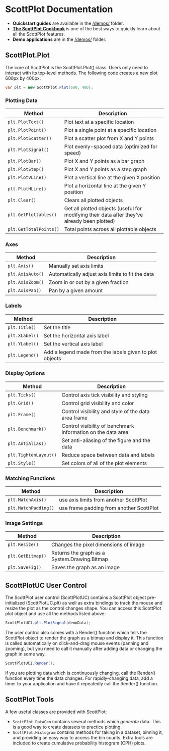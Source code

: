 # ScottPlot Documentation

* **Quickstart guides** are available in the [/demos/](/demos/) folder.
* **[The ScottPlot Cookbook](/cookbook)** is one of the best ways to quickly learn about all the ScottPlot features.
* **Demo applications** are in the [/demos/](/demos/) folder.

## ScottPlot.Plot
The core of ScottPlot is the ScottPlot.Plot() class. Users only need to interact with its top-level methods. The following code creates a new plot 600px by 400px:

```cs
var plt = new ScottPlot.Plot(600, 400);
```

### Plotting Data

Method | Description
---|---
`plt.PlotText()` | Plot text at a specific location
`plt.PlotPoint()` | Plot a single point at a specific location
`plt.PlotScatter()` | Plot a scatter plot from X and Y points
`plt.PlotSignal()` | Plot evenly-spaced data (optimized for speed)
`plt.PlotBar()` | Plot X and Y points as a bar graph
`plt.PlotStep()` | Plot X and Y points as a step graph
`plt.PlotVLine()` | Plot a vertical line at the given X position
`plt.PlotHLine()` | Plot a horizontal line at the given Y position
`plt.Clear()` | Clears all plotted objects
`plt.GetPlottables()` | Get all plotted objects (useful for modifying their data after they've already been plotted)
`plt.GetTotalPoints()` | Total points across all plottable objects

### Axes

Method | Description
---|---
`plt.Axis()` | Manually set axis limits
`plt.AxisAuto()` | Automatically adjust axis limits to fit the data
`plt.AxisZoom()` | Zoom in or out by a given fraction
`plt.AxisPan()` | Pan by a given amount

### Labels

Method | Description
---|---
`plt.Title()` | Set the title
`plt.XLabel()` | Set the horizontal axis label
`plt.YLabel()` | Set the vertical axis label
`plt.Legend()` | Add a legend made from the labels given to plot objects

### Display Options

Method | Description
---|---
`plt.Ticks()` | Control axis tick visibility and styling
`plt.Grid()` | Control grid visibility and color
`plt.Frame()` | Control visibility and style of the data area frame
`plt.Benchmark()` | Control visibility of benchmark information on the data area
`plt.AntiAlias()` | Set anti-aliasing of the figure and the data
`plt.TightenLayout()` | Reduce space between data and labels
`plt.Style()` | Set colors of all of the plot elements

### Matching Functions

Method | Description
---|---
`plt.MatchAxis()` | use axis limits from another ScottPlot
`plt.MatchPadding()` | use frame padding from another ScottPlot

### Image Settings

Method | Description
---|---
`plt.Resize()` | Changes the pixel dimensions of image
`plt.GetBitmap()` | Returns the graph as a System.Drawing.Bitmap
`plt.SaveFig()` | Saves the graph as an image

## ScottPlotUC User Control
The ScottPlot user control (ScottPlotUC) contains a ScottPlot object pre-initialized (ScottPlotUC.plt) as well as extra bindings to track the mouse and resize the plot as the control changes shape. You can access this ScottPlot plot object and use all the methods listed above:

```cs
ScottPlotUC1.plt.PlotSignal(demoData);
```

The user control also comes with a Render() function which tells the ScottPlot object to render the graph as a bitmap and display it. This function is called automatically on click-and-drag mouse events (panning and zooming), but you need to call it manually after adding data or changing the graph in some way.

```cs
ScottPlotUC1.Render();
```

If you are plotting data which is continuously changing, call the Render() function every time the data changes. For rapidly-changing data, add a timer to your application and have it repeatedly call the Render() function.

## ScottPlot Tools
A few useful classes are provided with ScottPlot:
* `ScottPlot.DataGen` contains several methods which _generate_ data. This is a good way to create datasets to practice plotting.
* `ScottPlot.Histogram` contains methods for taking in a dataset, binning it, and providing an easy way to access the bin counts. Extra tools are included to create cumulative probability histogram (CPH) plots.